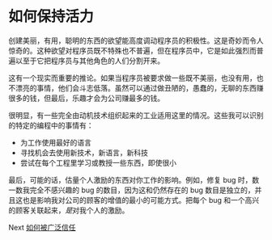 # 如何保持活力
[//]: # (Version:1.0.0)
创建美丽，有用，聪明的东西的欲望能高度调动程序员的积极性。这是奇妙而令人惊奇的。这种欲望对程序员既不特殊也不普遍，但在程序员中，它是如此强烈而普遍以至于它把程序员与其他角色的人们分割开来。

这有一个现实而重要的推论。如果当程序员被要求做一些既不美丽，也没有用，也不漂亮的事情，他们会斗志低落。虽然可以通过做丑陋的，愚蠢的，无聊的东西赚很多的钱，但最后，乐趣才会为公司赚最多的钱。

很明显，有一些完全由动机技术组织起来的工业适用这里的情况。这些我可以识别的特定的编程中的事情有：
- 为工作使用最好的语言
- 寻找机会去使用新技术，新语言，新科技
- 尝试在每个工程里学习或教授一些东西，即使很小

最后，可能的话，估量个人激励的东西对你工作的影响。例如，修复 bug 时，数一数我完全不感兴趣的 bug 的数目，因为这和仍然存在的 bug 数目是独立的，并且这也是影响我对公司的顾客的增值的最小的可能方式。把每个 bug 和一个高兴的顾客关联起来，*是*对我个人的激励。

Next [如何被广泛信任](02-How%20to%20be%20Widely%20Trusted.md)
